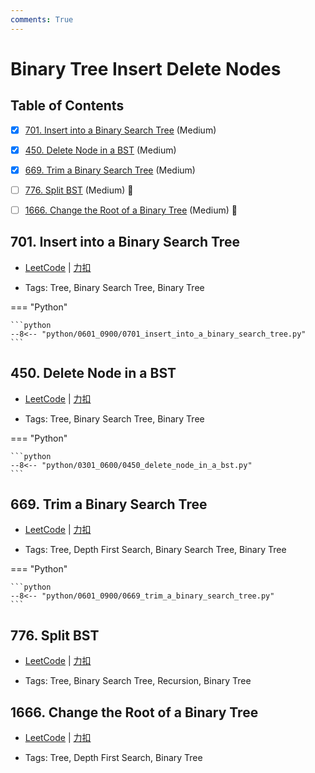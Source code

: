 ```yaml
---
comments: True
---
```


# Binary Tree Insert Delete Nodes

## Table of Contents

- [x] [701. Insert into a Binary Search Tree](#701-insert-into-a-binary-search-tree) (Medium)
- [x] [450. Delete Node in a BST](#450-delete-node-in-a-bst) (Medium)
- [x] [669. Trim a Binary Search Tree](#669-trim-a-binary-search-tree) (Medium)
- [ ] [776. Split BST](#776-split-bst) (Medium) 👑
- [ ] [1666. Change the Root of a Binary Tree](#1666-change-the-root-of-a-binary-tree) (Medium) 👑


## 701. Insert into a Binary Search Tree

-    [LeetCode](https://leetcode.com/problems/insert-into-a-binary-search-tree/) | [力扣](https://leetcode.cn/problems/insert-into-a-binary-search-tree/)

-   Tags: Tree, Binary Search Tree, Binary Tree

=== "Python"

    ```python
    --8<-- "python/0601_0900/0701_insert_into_a_binary_search_tree.py"
    ```



## 450. Delete Node in a BST

-    [LeetCode](https://leetcode.com/problems/delete-node-in-a-bst/) | [力扣](https://leetcode.cn/problems/delete-node-in-a-bst/)

-   Tags: Tree, Binary Search Tree, Binary Tree

=== "Python"

    ```python
    --8<-- "python/0301_0600/0450_delete_node_in_a_bst.py"
    ```



## 669. Trim a Binary Search Tree

-    [LeetCode](https://leetcode.com/problems/trim-a-binary-search-tree/) | [力扣](https://leetcode.cn/problems/trim-a-binary-search-tree/)

-   Tags: Tree, Depth First Search, Binary Search Tree, Binary Tree

=== "Python"

    ```python
    --8<-- "python/0601_0900/0669_trim_a_binary_search_tree.py"
    ```



## 776. Split BST

-    [LeetCode](https://leetcode.com/problems/split-bst/) | [力扣](https://leetcode.cn/problems/split-bst/)

-   Tags: Tree, Binary Search Tree, Recursion, Binary Tree



## 1666. Change the Root of a Binary Tree

-    [LeetCode](https://leetcode.com/problems/change-the-root-of-a-binary-tree/) | [力扣](https://leetcode.cn/problems/change-the-root-of-a-binary-tree/)

-   Tags: Tree, Depth First Search, Binary Tree



